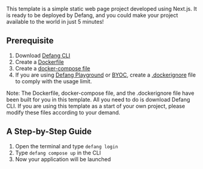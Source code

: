 This template is a simple static web page project developed using Next.js. It is ready to be deployed by Defang, and you could make your project available to the world in just 5 minutes!

## Prerequisite
1. Download <a href="https://github.com/defang-io/defang">Defang CLI</a>
2. Create a <a href="https://docs.docker.com/develop/develop-images/dockerfile_best-practices/">Dockerfile</a>
3. Create a <a href="https://docs.docker.com/compose/gettingstarted/">docker-compose file</a>
4. If you are using <a href="https://docs.defang.io/docs/concepts/defang-playground">Defang Playground</a> or <a href="https://docs.defang.io/docs/concepts/defang-byoc">BYOC</a>, create a <a href="https://docs.docker.com/build/building/context/#dockerignore-files">.dockerignore</a> file to comply with the usage limit.

Note: The Dockerfile, docker-compose file, and the .dockerignore file have been built for you in this template. All you need to do is download Defang CLI. If you are using this template as a start of your own project, please modify these files according to your demand.

## A Step-by-Step Guide
1. Open the terminal and type `defang login`
2. Type `defang compose up` in the CLI
3. Now your application will be launched
